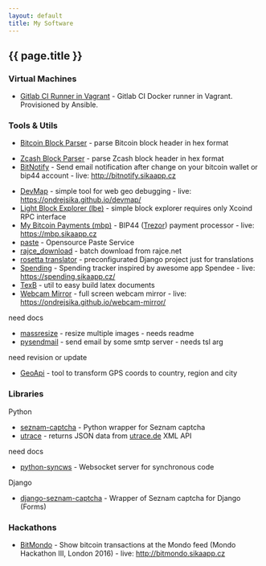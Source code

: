 ```yaml
---
layout: default
title: My Software
---
```


## {{ page.title }}

### Virtual Machines

- [Gitlab CI Runner in Vagrant](https://github.com/ondrejsika/vagrant-gitlab-ci-runner) - Gitlab CI Docker runner in Vagrant. Provisioned by Ansible.

### Tools & Utils

* [Bitcoin Block Parser](https://ondrejsika.com/js-utils/bitcoin-block-parser.html) - parse Bitcoin block header in hex format
- [Zcash Block Parser](https://ondrejsika.com/js-utils/zcash-block-parser.html) - parse Zcash block header in hex format
- [BitNotify](https://github.com/ondrejsika/bitnotify) - Send email notification after change on your bitcoin wallet or bip44 account - live: <http://bitnotify.sikaapp.cz>
* [DevMap](https://github.com/ondrejsika/devmap) - simple tool for web geo debugging - live: <https://ondrejsika.github.io/devmap/>
* [Light Block Explorer (lbe)](https://github.com/ondrejsika/lbe) - simple block explorer requires only Xcoind RPC interface
* [My Bitcoin Payments (mbp)](https://github.com/ondrejsika/mbp) - BIP44 ([Trezor](http://bitcointrezor.com)) payment processor - live: <https://mbp.sikaapp.cz>
* [paste](https://github.com/ondrejsika/paste) - Opensource Paste Service
* [rajce_download](https://github.com/ondrejsika/rajce_download) - batch download from rajce.net
* [rosetta translator](https://github.com/ondrejsika/rosetta-translator) - preconfigurated Django project just for translations
* [Spending](https://github.com/ondrejsika/spending) - Spending tracker inspired by awesome app Spendee - live: <https://spending.sikaapp.cz/>
* [TexB](https://github.com/ondrejsika/texb) - util to easy build latex documents
* [Webcam Mirror](https://github.com/ondrejsika/webcam-mirror) - full screen webcam mirror - live: <https://ondrejsika.github.io/webcam-mirror/>

need docs

* [massresize](https://github.com/ondrejsika/massresize) - resize multiple images - needs readme
* [pysendmail](https://github.com/ondrejsika/pysendmail) - send email by some smtp server - needs tsl arg

need revision or update

- [GeoApi](https://github.com/ondrejsika/geoapi) - tool to transform GPS coords to country, region and city

### Libraries

Python

- [seznam-captcha](https://github.com/ondrejsika/seznam-captcha) - Python wrapper for Seznam captcha
- [utrace](https://github.com/ondrejsika/python-utrace) - returns JSON data from [utrace.de](http://en.utrace.de/api.php) XML API

need docs

- [python-syncws](https://github.com/ondrejsika/python-syncws) - Websocket server for synchronous code

Django

- [django-seznam-captcha](https://github.com/ondrejsika/django-seznam-captcha) - Wrapper of Seznam captcha for Django (Forms)


### Hackathons

- [BitMondo](https://github.com/ondrejsika/bitmondo) - Show bitcoin transactions at the Mondo feed (Mondo Hackathon III, London 2016) - live: <http://bitmondo.sikaapp.cz>


